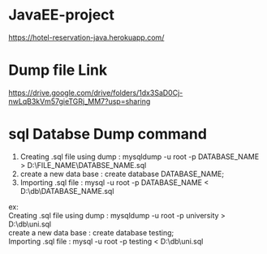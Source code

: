 # JavaEE-project
https://hotel-reservation-java.herokuapp.com/


# Dump file Link
https://drive.google.com/drive/folders/1dx3SaD0Cj-nwLqB3kVm57gieTGRj_MM7?usp=sharing

# sql Databse Dump command
  1) Creating .sql file using dump :   mysqldump -u root -p DATABASE_NAME > D:\FILE_NAME\DATABSE_NAME.sql <br>
  2) create a new data base :   create database DATABASE_NAME; <br>
  3) Importing .sql file :   mysql -u root -p DATABASE_NAME < D:\db\DATABASE_NAME.sql

ex:<br>
  Creating .sql file using dump :   mysqldump -u root -p university > D:\db\uni.sql <br>
  create a new data base :   create database testing; <br>
  Importing .sql file :   mysql -u root -p testing < D:\db\uni.sql <br>
